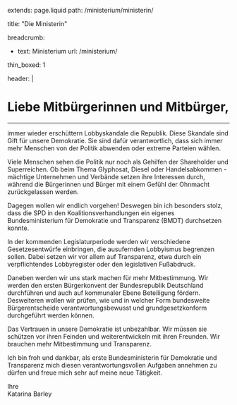 extends: page.liquid
path: /ministerium/ministerin/

title: "Die Ministerin"

breadcrumb:
 - text: Ministerium
   url: /ministerium/

thin_boxed: 1

header: |
  <h1>Liebe Mitbürgerinnen und Mitbürger,</h1>

---

immer wieder erschüttern Lobbyskandale die Republik. Diese Skandale sind Gift für unsere Demokratie. Sie sind dafür verantwortlich, dass sich immer mehr Menschen von der Politik abwenden oder extreme Parteien wählen.

Viele Menschen sehen die Politik nur noch als Gehilfen der Shareholder und Superreichen. Ob beim Thema Glyphosat, Diesel oder Handelsabkommen - mächtige Unternehmen und Verbände setzen ihre Interessen durch, während die Bürgerinnen und Bürger mit einem Gefühl der Ohnmacht zurückgelassen werden.

Dagegen wollen wir endlich vorgehen! Deswegen bin ich besonders stolz, dass die SPD in den Koalitionsverhandlungen ein eigenes Bundesministerium für Demokratie und Transparenz (BMDT) durchsetzen konnte.

In der kommenden Legislaturperiode werden wir verschiedene Gesetzesentwürfe einbringen, die ausufernden Lobbyismus begrenzen sollen. Dabei setzen wir vor allem auf Transparenz, etwa durch ein verpflichtendes Lobbyregister oder den legislativen Fußabdruck.

Daneben werden wir uns stark machen für mehr Mitbestimmung. Wir werden den ersten Bürgerkonvent der Bundesrepublik Deutschland durchführen und auch auf kommunaler Ebene Beteiligung fördern. Desweiteren wollen wir prüfen, wie und in welcher Form bundesweite Bürgerentscheide verantwortungsbewusst und grundgesetzkonform durchgeführt werden können.

Das Vertrauen in unsere Demokratie ist unbezahlbar. Wir müssen sie schützen vor ihren Feinden und weiterentwickeln mit ihren Freunden. Wir brauchen mehr Mitbestimmung und Transparenz.

Ich bin froh und dankbar, als erste Bundesministerin für Demokratie und Transparenz mich diesen verantwortungsvollen Aufgaben annehmen zu dürfen und freue mich sehr auf meine neue Tätigkeit.

Ihre<br />
Katarina Barley

